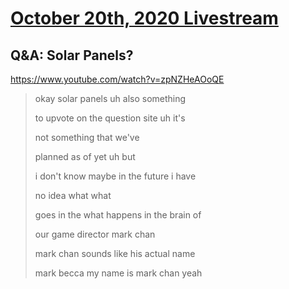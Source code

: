 # [October 20th, 2020 Livestream](../2020-10-20.md)
## Q&A: Solar Panels?
https://www.youtube.com/watch?v=zpNZHeAOoQE
> okay solar panels uh also something
>
> to upvote on the question site uh it's
>
> not something that we've
>
> planned as of yet uh but
>
> i don't know maybe in the future i have
>
> no idea what what
>
> goes in the what happens in the brain of
>
> our game director mark chan
>
> mark chan sounds like his actual name
>
> mark becca my name is mark chan yeah
>
